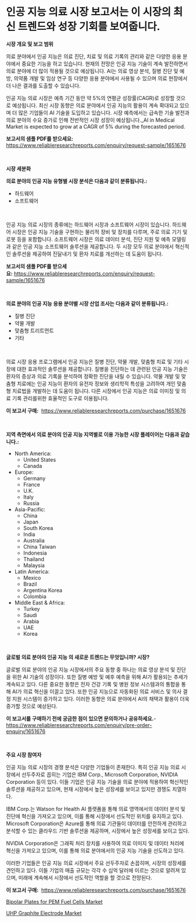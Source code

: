 <p><h1>인공 지능 의료 시장 보고서는 이 시장의 최신 트렌드와 성장 기회를 보여줍니다.</h1></p><p><strong>시장 개요 및 보고 범위</strong></p>
<p><p>의료 분야에서 인공 지능은 의료 진단, 치료 및 의료 기록의 관리와 같은 다양한 응용 분야에서 중요한 기능을 하고 있습니다. 현재의 전망은 인공 지능 기술이 계속 발전하면서 의료 분야에 더 많이 적용될 것으로 예상됩니다. AI는 의료 영상 분석, 질병 진단 및 예방, 의약품 개발 및 임상 연구 등 다양한 응용 분야에서 사용될 수 있으며 의료 현장에서 더 나은 결과를 도출할 수 있습니다.</p><p>인공 지능 의료 시장은 예측 기간 동안 약 5%의 연평균 성장률(CAGR)로 성장할 것으로 예상됩니다. 최신 시장 동향은 의료 분야에서 인공 지능의 활용이 계속 확대되고 있으며 더 많은 기업들이 AI 기술을 도입하고 있습니다. 시장 예측에서는 급속한 기술 발전과 의료 분야의 수요 증가로 인해 전반적인 시장 성장이 예상됩니다._AI in Medical Market is expected to grow at a CAGR of 5% during the forecasted period.</p></p>
<p><strong>보고서의 샘플 PDF를 받으세요:</strong> <a href="https://www.reliableresearchreports.com/enquiry/request-sample/1651676">https://www.reliableresearchreports.com/enquiry/request-sample/1651676</a></p>
<p>&nbsp;</p>
<p><strong>시장 세분화</strong></p>
<p><strong>의료 분야의 인공 지능 유형별 시장 분석은 다음과 같이 분류됩니다.:</strong></p>
<p><ul><li>하드웨어</li><li>소프트웨어</li></ul></p>
<p>&nbsp;</p>
<p><p>인공 지능 의료 시장의 종류에는 하드웨어 시장과 소프트웨어 시장이 있습니다. 하드웨어 시장은 인공 지능 기술을 구현하는 물리적 장비 및 장치를 다루며, 주로 의료 기기 및 로봇 등을 포함합니다. 소프트웨어 시장은 의료 데이터 분석, 진단 지원 및 예측 모델링과 같은 인공 지능 소프트웨어 솔루션을 제공합니다. 두 시장 모두 의료 분야에서 혁신적인 솔루션을 제공하여 진달내기 및 환자 치료를 개선하는 데 도움이 됩니다.</p></p>
<p><strong>보고서의 샘플 PDF를 받으세요:</strong>&nbsp;<a href="https://www.reliableresearchreports.com/enquiry/request-sample/1651676">https://www.reliableresearchreports.com/enquiry/request-sample/1651676</a></p>
<p>&nbsp;</p>
<p><strong> 의료 분야의 인공 지능 응용 분야별 시장 산업 조사는 다음과 같이 분류됩니다.:</strong></p>
<p><ul><li>질병 진단</li><li>약물 개발</li><li>맞춤형 트리트먼트</li><li>기타</li></ul></p>
<p>&nbsp;</p>
<p><p>의료 시장 응용 프로그램에서 인공 지능은 질병 진단, 약물 개발, 맞춤형 치료 및 기타 시장에 대한 효과적인 솔루션을 제공합니다. 질병을 진단하는 데 관련된 인공 지능 기술은 환자의 증상과 의료 기록을 분석하여 정확한 진단을 내릴 수 있습니다. 약물 개발 및 맞춤형 치료에는 인공 지능이 환자의 유전자 정보와 생리학적 특성을 고려하여 개인 맞춤형 치료법을 개발하는 데 도움이 됩니다. 다른 시장에서 인공 지능은 의료 이미징 및 의료 기록 관리를위한 효율적인 도구로 이용됩니다.</p></p>
<p><strong>이 보고서 구매:</strong>&nbsp; <a href="https://www.reliableresearchreports.com/purchase/1651676">https://www.reliableresearchreports.com/purchase/1651676</a></p>
<p>&nbsp;</p>
<p><strong>지역 측면에서 의료 분야의 인공 지능 지역별로 이용 가능한 시장 플레이어는 다음과 같습니다.:</strong></p>
<p><ul>
    <li>
        North America:
        <ul>
            <li>United States</li>
            <li>Canada</li>
        </ul>
    </li>
    <li>
        Europe:
        <ul>
            <li>Germany</li>
            <li>France</li>
            <li>U.K.</li>
            <li>Italy</li>
            <li>Russia</li>
        </ul>
    </li>
    <li>
        Asia-Pacific:
        <ul>
            <li>China</li>
            <li>Japan</li>
            <li>South Korea</li>
            <li>India</li>
            <li>Australia</li>
            <li>China Taiwan</li>
            <li>Indonesia</li>
            <li>Thailand</li>
            <li>Malaysia</li>
        </ul>
    </li>
    <li>
        Latin America:
        <ul>
            <li>Mexico</li>
            <li>Brazil</li>
            <li>Argentina Korea</li>
            <li>Colombia</li>
        </ul>
    </li>
    <li>
        Middle East & Africa:
        <ul>
            <li>Turkey</li>
            <li>Saudi</li>
            <li>Arabia</li>
            <li>UAE</li>
            <li>Korea</li>
        </ul>
    </li>
    </ul></p>
<p>&nbsp;</p>
<p><strong>글로벌 의료 분야의 인공 지능 의 새로운 트렌드는 무엇입니까? 시장?</strong></p>
<p><p>글로벌 의료 분야의 인공 지능 시장에서의 주요 동향 중 하나는 의료 영상 분석 및 진단을 위한 AI 기술의 성장이다. 또한 질병 예방 및 예후 예측을 위해 AI가 활용되는 추세가 계속되고 있다. 다른 중요한 동향은 전자 건강 기록 및 병원 정보 시스템과의 통합을 통해 AI가 의료 혁신을 이끌고 있다. 또한 인공 지능으로 자동화된 의료 서비스 및 의사 결정 지원 시스템이 증가하고 있다. 이러한 동향은 의료 분야에서 AI의 채택과 활용이 더욱 증가할 것으로 예상된다.</p></p>
<p><strong>이 보고서를 구매하기 전에 궁금한 점이 있으면 문의하거나 공유하세요.</strong>- <a href="https://www.reliableresearchreports.com/enquiry/pre-order-enquiry/1651676">https://www.reliableresearchreports.com/enquiry/pre-order-enquiry/1651676</a></p>
<p>&nbsp;</p>
<p><strong>주요 시장 참여자</strong></p>
<p><p>인공 지능 의료 시장의 경쟁 분석은 다양한 기업들이 존재한다. 특히 인공 지능 의료 시장에서 선두주자로 꼽히는 기업은 IBM Corp., Microsoft Corporation, NVIDIA Corporation 등이 있다. 이들 기업은 인공 지능 기술을 의료 분야에 적용하여 혁신적인 솔루션을 제공하고 있으며, 현재 시장에서 높은 성장세를 보이고 있지만 경쟁도 치열하다.</p><p>IBM Corp.는 Watson for Health AI 플랫폼을 통해 의료 영역에서의 데이터 분석 및 진단에 혁신을 가져오고 있으며, 이를 통해 시장에서 선도적인 위치를 유지하고 있다. Microsoft Corporation은 Azure를 통해 의료 기관들이 데이터를 안전하게 관리하고 분석할 수 있는 클라우드 기반 솔루션을 제공하며, 시장에서 높은 성장세를 보이고 있다.</p><p>NVIDIA Corporation은 그래픽 처리 장치를 사용하여 의료 이미지 및 데이터 처리에 혁신을 가져오고 있으며, 이를 통해 의료 분야에서의 인공 지능 기술을 선도하고 있다.</p><p>이러한 기업들은 인공 지능 의료 시장에서 주요 선두주자로 손꼽히며, 시장의 성장세를 견인하고 있다. 이들 기업의 매출 규모는 각각 수 십억 달러에 이르는 것으로 알려져 있으며, 미래에 계속해서 시장에서 선도적인 역할을 할 것으로 전망된다.</p></p>
<p><strong>이 보고서 구매:</strong>&nbsp;&nbsp;<a href="https://www.reliableresearchreports.com/purchase/1651676">https://www.reliableresearchreports.com/purchase/1651676</a></p>
<p><p><a href="https://github.com/seekum/Market-Research-Report-List-2/blob/main/bipolar-plates-for-pem-fuel-cells-market.md">Bipolar Plates for PEM Fuel Cells Market</a></p><p><a href="https://github.com/nancykennedykellievqfqt2/Market-Research-Report-List-1/blob/main/uhp-graphite-electrode-market.md">UHP Graphite Electrode Market</a></p></p>
